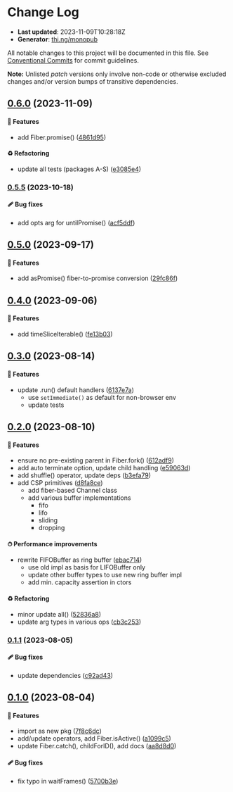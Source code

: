 # Change Log

- **Last updated**: 2023-11-09T10:28:18Z
- **Generator**: [thi.ng/monopub](https://thi.ng/monopub)

All notable changes to this project will be documented in this file.
See [Conventional Commits](https://conventionalcommits.org/) for commit guidelines.

**Note:** Unlisted _patch_ versions only involve non-code or otherwise excluded changes
and/or version bumps of transitive dependencies.

## [0.6.0](https://github.com/thi-ng/umbrella/tree/@thi.ng/fibers@0.6.0) (2023-11-09)

#### 🚀 Features

- add Fiber.promise() ([4861d95](https://github.com/thi-ng/umbrella/commit/4861d95))

#### ♻️ Refactoring

- update all tests (packages A-S) ([e3085e4](https://github.com/thi-ng/umbrella/commit/e3085e4))

### [0.5.5](https://github.com/thi-ng/umbrella/tree/@thi.ng/fibers@0.5.5) (2023-10-18)

#### 🩹 Bug fixes

- add opts arg for untilPromise() ([acf5ddf](https://github.com/thi-ng/umbrella/commit/acf5ddf))

## [0.5.0](https://github.com/thi-ng/umbrella/tree/@thi.ng/fibers@0.5.0) (2023-09-17)

#### 🚀 Features

- add asPromise() fiber-to-promise conversion ([29fc86f](https://github.com/thi-ng/umbrella/commit/29fc86f))

## [0.4.0](https://github.com/thi-ng/umbrella/tree/@thi.ng/fibers@0.4.0) (2023-09-06)

#### 🚀 Features

- add timeSliceIterable() ([fe13b03](https://github.com/thi-ng/umbrella/commit/fe13b03))

## [0.3.0](https://github.com/thi-ng/umbrella/tree/@thi.ng/fibers@0.3.0) (2023-08-14)

#### 🚀 Features

- update .run() default handlers ([6137e7a](https://github.com/thi-ng/umbrella/commit/6137e7a))
  - use `setImmediate()` as default for non-browser env
  - update tests

## [0.2.0](https://github.com/thi-ng/umbrella/tree/@thi.ng/fibers@0.2.0) (2023-08-10)

#### 🚀 Features

- ensure no pre-existing parent in Fiber.fork() ([612adf9](https://github.com/thi-ng/umbrella/commit/612adf9))
- add auto terminate option, update child handling ([e59063d](https://github.com/thi-ng/umbrella/commit/e59063d))
- add shuffle() operator, update deps ([b3efa79](https://github.com/thi-ng/umbrella/commit/b3efa79))
- add CSP primitives ([d8fa8ce](https://github.com/thi-ng/umbrella/commit/d8fa8ce))
  - add fiber-based Channel class
  - add various buffer implementations
    - fifo
    - lifo
    - sliding
    - dropping

#### ⏱ Performance improvements

- rewrite FIFOBuffer as ring buffer ([ebac714](https://github.com/thi-ng/umbrella/commit/ebac714))
  - use old impl as basis for LIFOBuffer only
  - update other buffer types to use new ring buffer impl
  - add min. capacity assertion in ctors

#### ♻️ Refactoring

- minor update all() ([52836a8](https://github.com/thi-ng/umbrella/commit/52836a8))
- update arg types in various ops ([cb3c253](https://github.com/thi-ng/umbrella/commit/cb3c253))

### [0.1.1](https://github.com/thi-ng/umbrella/tree/@thi.ng/fibers@0.1.1) (2023-08-05)

#### 🩹 Bug fixes

- update dependencies ([c92ad43](https://github.com/thi-ng/umbrella/commit/c92ad43))

## [0.1.0](https://github.com/thi-ng/umbrella/tree/@thi.ng/fibers@0.1.0) (2023-08-04)

#### 🚀 Features

- import as new pkg ([7f8c6dc](https://github.com/thi-ng/umbrella/commit/7f8c6dc))
- add/update operators, add Fiber.isActive() ([a1099c5](https://github.com/thi-ng/umbrella/commit/a1099c5))
- update Fiber.catch(), childForID(), add docs ([aa8d8d0](https://github.com/thi-ng/umbrella/commit/aa8d8d0))

#### 🩹 Bug fixes

- fix typo in waitFrames() ([5700b3e](https://github.com/thi-ng/umbrella/commit/5700b3e))
